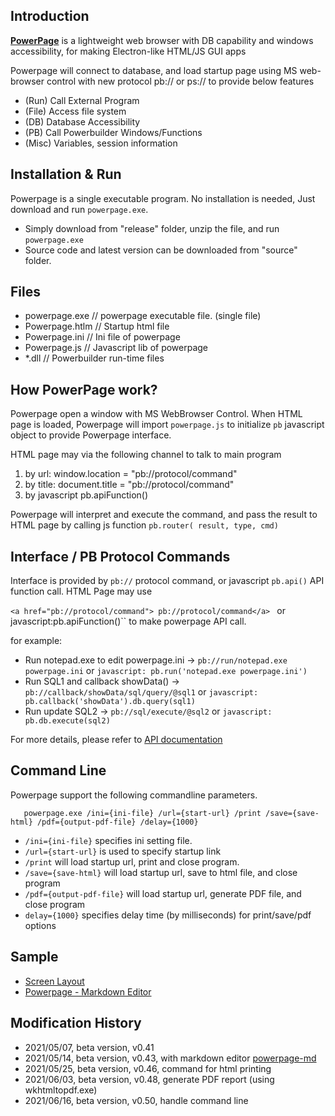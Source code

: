 ## Introduction

[**PowerPage**](https://github.com/casualwriter/powerpage) is a lightweight web browser with DB capability 
and windows accessibility, for making Electron-like HTML/JS GUI apps

Powerpage will connect to database, and load startup page using MS web-browser control with new protocol pb:// or ps:// to provide below features
 
* (Run) Call External Program 
* (File) Access file system 
* (DB) Database Accessibility
* (PB) Call Powerbuilder Windows/Functions 
* (Misc) Variables, session information 

## Installation & Run

Powerpage is a single executable program. No installation is needed, Just download and run ``powerpage.exe``.

* Simply download from "release" folder, unzip the file, and run ``powerpage.exe``
* Source code and latest version can be downloaded from "source" folder. 


## Files

  * powerpage.exe  // powerpage executable file. (single file)
  * Powerpage.htlm // Startup html file
  * Powerpage.ini  // Ini file of powerpage
  * Powerpage.js   // Javascript lib of powerpage
  * *.dll          // Powerbuilder run-time files


## How PowerPage work?

Powerpage open a window with MS WebBrowser Control. When HTML page is loaded, Powerpage will import ``powerpage.js`` to initialize ``pb`` javascript object to provide Powerpage interface.

HTML page may via the following channel to talk to main program

1. by url: window.location = "pb://protocol/command"
2. by title: document.title = "pb://protocol/command"
3. by javascript pb.apiFunction()

Powerpage will interpret and execute the command, and pass the result to HTML page by calling js function ``pb.router( result, type, cmd)``

## Interface / PB Protocol Commands

Interface is provided by ``pb://`` protocol command, or javascript ``pb.api()`` API function call.  HTML Page may use 

``<a href="pb://protocol/command"> pb://protocol/command</a> `` or javascript:pb.apiFunction()`` to make powerpage API call.

for example:

* Run notepad.exe to edit powerpage.ini -> ``pb://run/notepad.exe powerpage.ini`` or ``javascript: pb.run('notepad.exe powerpage.ini')``
* Run SQL1 and callback showData() -> ``pb://callback/showData/sql/query/@sql1`` or ``javascript: pb.callback('showData').db.query(sql1)`` 
* Run update SQL2 -> ``pb://sql/execute/@sql2`` or  ``javascript: pb.db.execute(sql2)`` 

For more details, please refer to [API documentation](interface.md)

## Command Line

Powerpage support the following commandline parameters.

       powerpage.exe /ini={ini-file} /url={start-url} /print /save={save-html} /pdf={output-pdf-file} /delay={1000}

* ``/ini={ini-file}`` specifies ini setting file.   
* ``/url={start-url}`` is used to specify startup link
* ``/print`` will load startup url, print and close program.
* ``/save={save-html}`` will load startup url, save to html file, and close program
* ``/pdf={output-pdf-file}`` will load startup url, generate PDF file, and close program
* ``delay={1000}`` specifies delay time (by milliseconds) for print/save/pdf options 
 

## Sample

* [Screen Layout](powerpage.jpg)
* [Powerpage - Markdown Editor](https://github.com/casualwriter/powerpage-md)


## Modification History

* 2021/05/07, beta version, v0.41 
* 2021/05/14, beta version, v0.43, with markdown editor [powerpage-md](https://github.com/casualwriter/powerpage-md)
* 2021/05/25, beta version, v0.46, command for html printing
* 2021/06/03, beta version, v0.48, generate PDF report (using wkhtmltopdf.exe)
* 2021/06/16, beta version, v0.50, handle command line


